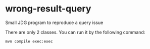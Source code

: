 # wrong-result-query
Small JDG program to reproduce a query issue

There are only 2 classes.
You can run it by the following command:

    mvn compile exec:exec

